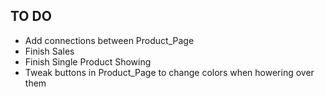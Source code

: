 ## TO DO
+ Add connections between Product_Page
+ Finish Sales
+ Finish Single Product Showing
+ Tweak buttons in Product_Page to change colors when howering over them
